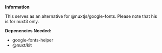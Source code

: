 **Information**

This serves as an alternative for @nuxtjs/google-fonts. Please note that his is for nuxt3 only.

**Depenencies Needed:**
- google-fonts-helper
- @nuxt/kit
